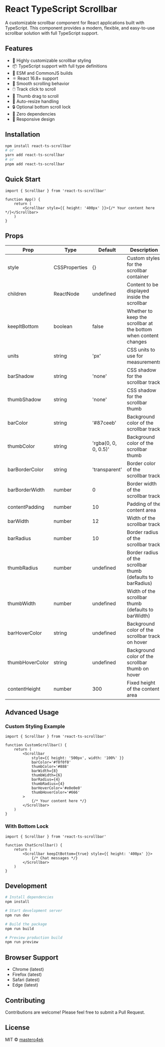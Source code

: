 # React TypeScript Scrollbar

A customizable scrollbar component for React applications built with TypeScript. This component provides a modern, flexible, and easy-to-use scrollbar solution with full TypeScript support.

## Features

- 🎨 Highly customizable scrollbar styling
- 📦 TypeScript support with full type definitions
- 🔄 ESM and CommonJS builds
- ⚛️ React 16.8+ support
- 🚀 Smooth scrolling behavior
- 🖱️ Track click to scroll
- 🎯 Thumb drag to scroll
- 📐 Auto-resize handling
- 🔒 Optional bottom scroll lock
- 🎯 Zero dependencies
- 📱 Responsive design

## Installation

```bash
npm install react-ts-scrollbar
# or
yarn add react-ts-scrollbar
# or
pnpm add react-ts-scrollbar
```

## Quick Start

```tsx
import { Scrollbar } from 'react-ts-scrollbar'

function App() {
	return (
		<Scrollbar style={{ height: '400px' }}>{/* Your content here */}</Scrollbar>
	)
}
```

## Props

| Prop            | Type          | Default              | Description                                                      |
| --------------- | ------------- | -------------------- | ---------------------------------------------------------------- |
| style           | CSSProperties | {}                   | Custom styles for the scrollbar container                        |
| children        | ReactNode     | undefined            | Content to be displayed inside the scrollbar                     |
| keepItBottom    | boolean       | false                | Whether to keep the scrollbar at the bottom when content changes |
| units           | string        | 'px'                 | CSS units to use for measurements                                |
| barShadow       | string        | 'none'               | CSS shadow for the scrollbar track                               |
| thumbShadow     | string        | 'none'               | CSS shadow for the scrollbar thumb                               |
| barColor        | string        | '#87ceeb'            | Background color of the scrollbar track                          |
| thumbColor      | string        | 'rgba(0, 0, 0, 0.5)' | Background color of the scrollbar thumb                          |
| barBorderColor  | string        | 'transparent'        | Border color of the scrollbar track                              |
| barBorderWidth  | number        | 0                    | Border width of the scrollbar track                              |
| contentPadding  | number        | 10                   | Padding of the content area                                      |
| barWidth        | number        | 12                   | Width of the scrollbar track                                     |
| barRadius       | number        | 10                   | Border radius of the scrollbar track                             |
| thumbRadius     | number        | undefined            | Border radius of the scrollbar thumb (defaults to barRadius)     |
| thumbWidth      | number        | undefined            | Width of the scrollbar thumb (defaults to barWidth)              |
| barHoverColor   | string        | undefined            | Background color of the scrollbar track on hover                 |
| thumbHoverColor | string        | undefined            | Background color of the scrollbar thumb on hover                 |
| contentHeight   | number        | 300                  | Fixed height of the content area                                 |

## Advanced Usage

### Custom Styling Example

```tsx
import { Scrollbar } from 'react-ts-scrollbar'

function CustomScrollbar() {
	return (
		<Scrollbar
			style={{ height: '500px', width: '100%' }}
			barColor='#f0f0f0'
			thumbColor='#888'
			barWidth={8}
			thumbWidth={6}
			barRadius={4}
			thumbRadius={4}
			barHoverColor='#e0e0e0'
			thumbHoverColor='#666'
		>
			{/* Your content here */}
		</Scrollbar>
	)
}
```

### With Bottom Lock

```tsx
import { Scrollbar } from 'react-ts-scrollbar'

function ChatScrollbar() {
	return (
		<Scrollbar keepItBottom={true} style={{ height: '400px' }}>
			{/* Chat messages */}
		</Scrollbar>
	)
}
```

## Development

```bash
# Install dependencies
npm install

# Start development server
npm run dev

# Build the package
npm run build

# Preview production build
npm run preview
```

## Browser Support

- Chrome (latest)
- Firefox (latest)
- Safari (latest)
- Edge (latest)

## Contributing

Contributions are welcome! Please feel free to submit a Pull Request.

## License

MIT © [mastero4ek](https://github.com/Mastero4ek)
